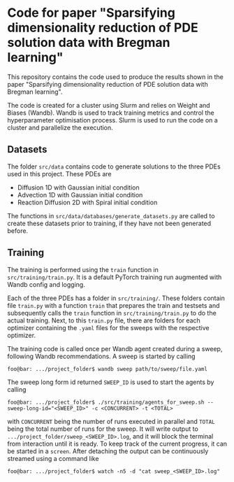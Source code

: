 # Code for paper "Sparsifying dimensionality reduction of PDE solution data with Bregman learning"

This repository contains the code used to produce the results shown in the paper "Sparsifying dimensionality reduction 
of PDE solution data with Bregman learning". 

The code is created for a cluster using Slurm and relies on Weight and Biases (Wandb). Wandb is used to track training 
metrics and control the hyperparameter optimisation process. Slurm is used to run the code on a cluster and parallelize 
the execution.

## Datasets 
The folder `src/data` contains code to generate solutions to the three PDEs used in this project. These PDEs are 
 - Diffusion 1D with Gaussian initial condition
 - Advection 1D with Gaussian initial condition
 - Reaction Diffusion 2D with Spiral initial condition

The functions in `src/data/databases/generate_datasets.py` are called to create these datasets prior to training, if 
they have not been generated before.

## Training
The training is performed using the `train` function in `src/training/train.py`. It is a default PyTorch training run 
augmented with Wandb config and logging. 

Each of the three PDEs has a folder in `src/training/`. These folders contain file `train.py` with a function `train` 
that prepares the train and testsets and subsequently calls the `train` function in `src/training/train.py` to do the 
actual training. Next, to this `train.py` file, there are folders for each optimizer containing the `.yaml` files for 
the sweeps with the respective optimizer.  

The training code is called once per Wandb agent created during a sweep, following Wandb recommendations. A sweep is 
started by calling
```console
foo@bar: .../project_folder$ wandb sweep path/to/sweep/file.yaml
```
The sweep long form id returned `SWEEP_ID` is used to start the agents by calling 
```console
foo@bar: .../project_folder$ ./src/training/agents_for_sweep.sh --sweep-long-id="<SWEEP_ID>" -c <CONCURRENT> -t <TOTAL>
```
with `CONCURRENT` being the number of runs executed in parallel and `TOTAL` being the total number of runs for the sweep. 
It will write output to `.../project_folder/sweep_<SWEEP_ID>.log`, and it will block the terminal from interaction until 
it is ready. To keep track of the current progress, it can be started in a `screen`. After detaching the output can be 
continuously streamed using a command like 
```console
foo@bar: .../project_folder$ watch -n5 -d "cat sweep_<SWEEP_ID>.log"
```

